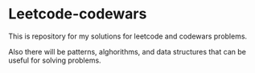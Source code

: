 # Leetcode-codewars

This is repository for my solutions for leetcode and codewars problems.

Also there will be patterns, alghorithms, and data structures that can be useful for solving problems.
